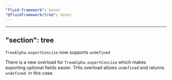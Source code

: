 ```yaml
---
"fluid-framework": minor
"@fluidframework/tree": minor
---
```

---
"section": tree
---

`TreeAlpha.exportConcise` now supports `undefined`

There is a new overload for `TreeAlpha.exportConcise` which makes exporting optional fields easier.
THis overload allows `undefined` and returns `undefined `in this case.
